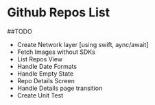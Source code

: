 #  Github Repos List



##TODO
- Create Network layer [using swift, aync/await]
- Fetch Images without SDKs
- List Repos View
- Handle Date Formats
- Handle Empty State
- Repo Details Screen
- Handle Details page transition
- Create Unit Test
